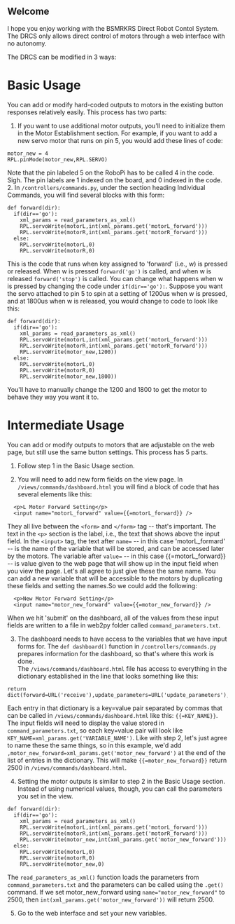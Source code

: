 ## Welcome

I hope you enjoy working with the BSMRKRS Direct Robot Contol System. The DRCS only allows direct control of motors through a web interface with no autonomy.

The DRCS can be modified in 3 ways:

# Basic Usage

You can add or modify hard-coded outputs to motors in the existing button responses relatively easily. This process has two parts: 

1. If you want to use additional motor outputs, you'll need to initialize them in the Motor Establishment section. For example, if you want to add a new servo motor that runs on pin 5, you would add these lines of code:  
```  
motor_new = 4  
RPL.pinMode(motor_new,RPL.SERVO)  
```  
Note that the pin labeled 5 on the RoboPi has to be called 4 in the code. Sigh. The pin labels are 1 indexed on the board, and 0 indexed in the code.  
2. In `/controllers/commands.py`, under the section heading Individual Commands, you will find several blocks with this form:
```  
def forward(dir):  
  if(dir=='go'):  
    xml_params = read_parameters_as_xml()   
    RPL.servoWrite(motorL,int(xml_params.get('motorL_forward')))  
    RPL.servoWrite(motorR,int(xml_params.get('motorR_forward')))  
  else:  
    RPL.servoWrite(motorL,0)  
    RPL.servoWrite(motorR,0)  
```  
This is the code that runs when key assigned to 'forward' (i.e., w) is pressed or released. When w is pressed `forward('go')` is called, and when w is released `forward('stop')` is called. You can change what happens when w is pressed by changing the code under `if(dir=='go'):`. Suppose you want the servo attached to pin 5 to spin at a setting of 1200us when w is pressed, and at 1800us when w is released, you would change to code to look like this:  
```  
def forward(dir):  
  if(dir=='go'):  
    xml_params = read_parameters_as_xml()   
    RPL.servoWrite(motorL,int(xml_params.get('motorL_forward')))  
    RPL.servoWrite(motorR,int(xml_params.get('motorR_forward')))  
    RPL.servoWrite(motor_new,1200))  
  else:  
    RPL.servoWrite(motorL,0)  
    RPL.servoWrite(motorR,0)  
    RPL.servoWrite(motor_new,1800))  
```  
You'll have to manually change the 1200 and 1800 to get the motor to behave they way you want it to.  

# Intermediate Usage

You can add or modify outputs to motors that are adjustable on the web page, but still use the same button settings. This process has 5 parts.

1. Follow step 1 in the Basic Usage section.   

2. You will need to add new form fields on the view page. In `/views/commands/dashboard.html` you will find a block of code that has several elements like this:  
```  
  <p>L Motor Forward Setting</p>  
  <input name="motorL_forward" value={{=motorL_forward}} />  
```  
They all live between the `<form>` and `</form>` tag -- that's important. The text in the `<p>` section is the label, i.e., the text that shows above the input field. In the `<input>` tag, the text after `name=` -- in this case 'motorL_formard' -- is the name of the variable that will be stored, and can be accessed later by the motors. The variable after `value=` -- in this case {{=motorL_forward}} -- is value given to the web page that will show up in the input field when you view the page. Let's all agree to just give these the same name. You can add a new variable that will be accessible to the motors by duplicating these fields and setting the names.So we could add the following:  
```  
  <p>New Motor Forward Setting</p>  
  <input name="motor_new_forward" value={{=motor_new_forward}} />  
```  
When we hit 'submit' on the dashboard, all of the values from these input fields are written to a file in web2py folder called `command_parameters.txt`.  

3. The dashboard needs to have access to the variables that we have input forms for. The `def dashboard()` function in `/controllers/commands.py` prepares information for the dashboard, so that's where this work is done.  
The `/views/commands/dashboard.html` file has access to everything in the dictionary established in the line that looks something like this:  
```  
return dict(forward=URL('receive'),update_parameters=URL('update_parameters'),motorL_forward=xml_params.get('motorL_forward'),motorL_backward=xml_params.get('motorL_backward'),motorR_forward=xml_params.get('motorR_forward'),motorR_backward=xml_params.get('motorR_backward'))  
```  
Each entry in that dictionary is a key=value pair separated by commas that can be called in `/views/commands/dashboard.html` like this: `{{=KEY_NAME}}`. The input fields will need to display the value stored in `command_parameters.txt`, so each key=value pair will look like `KEY_NAME=xml_params.get('VARIABLE_NAME')`. Like with step 2, let's just agree to name these the same things, so in this example, we'd add `,motor_new_forward=xml_params.get('motor_new_forward')` at the end of the list of entries in the dictionary. This will make `{{=motor_new_forward}}` return 2500 in `/views/commands/dashboard.html`.  

4. Setting the motor outputs is similar to step 2 in the Basic Usage section. Instead of using numerical values, though, you can call the parameters you set in the view.  
```  
def forward(dir):  
  if(dir=='go'):  
    xml_params = read_parameters_as_xml()   
    RPL.servoWrite(motorL,int(xml_params.get('motorL_forward')))  
    RPL.servoWrite(motorR,int(xml_params.get('motorR_forward')))  
    RPL.servoWrite(motor_new,int(xml_params.get('motor_new_forward')))  
  else:  
    RPL.servoWrite(motorL,0)  
    RPL.servoWrite(motorR,0)  
    RPL.servoWrite(motor_new,0)  
```  
The `read_parameters_as_xml()` function loads the parameters from `command_parameters.txt` and the parameters can be called using the `.get()` command. If we set motor_new_forward using `name="motor_new_forward"` to 2500, then `int(xml_params.get('motor_new_forward'))` will return 2500.  

5. Go to the web interface and set your new variables.  
